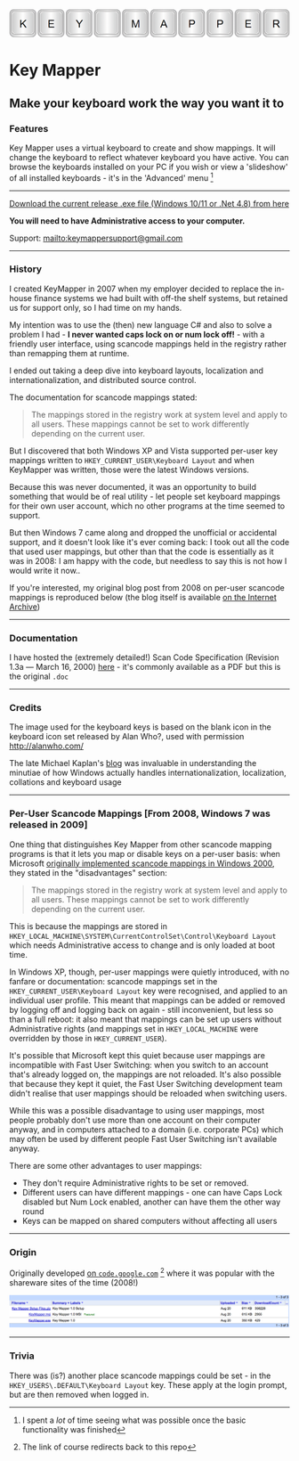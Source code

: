 ![header](kmheader800w.png)

# Key Mapper

## Make your keyboard work the way you want it to

### Features

Key Mapper uses a virtual keyboard to create and show mappings. It will change the keyboard to reflect whatever keyboard you have active. You can browse the keyboards installed on your PC if you wish or view a 'slideshow' of all installed keyboards - it's in the 'Advanced' menu [^1]

* * *

[Download the current release .exe file (Windows 10/11 or .Net 4.8) from here](https://github.com/stuartd/keymapper/releases/download/1.4/KeyMapper.exe)

**You will need to have Administrative access to your computer.**

Support: [mailto:keymappersupport@gmail.com](mailto:keymappersupport@gmail.com)

* * *

### History

I created KeyMapper in 2007 when my employer decided to replace the in-house finance systems we had built with off-the shelf systems, but retained us for support only, so I had time on my hands. 

My intention was to use the (then) new language C# and also to solve a problem I had - **I never wanted caps lock on or num lock off!** - with a friendly user interface, using scancode mappings held in the registry rather than remapping them at runtime.

I ended out taking a deep dive into keyboard layouts, localization and internationalization, and distributed source control.

The documentation for scancode mappings stated:

> The mappings stored in the registry work at system level and apply to all users. These mappings cannot be set to work differently depending on the current user.

But I discovered that both Windows XP and Vista supported per-user key mappings written to `HKEY_CURRENT_USER\Keyboard Layout` and when KeyMapper was written, those were the latest Windows versions.

Because this was never documented, it was an opportunity to build something that would be of real utility - let people set keyboard mappings for their own user account, which no other programs at the time seemed to support.

But then Windows 7 came along and dropped the unofficial or accidental support, and it doesn't look like it's ever coming back: I took out all the code that used user mappings, but other than that the code is essentially as it was in 2008: I am happy with the code, but needless to say this is not how I would write it now..

If you're interested, my original blog post from 2008 on per-user scancode mappings is reproduced below (the blog itself is available [on the Internet Archive](https://web.archive.org/web/20150306040530/http://justkeepswimming.net/keymapper/blog/default.aspx))

* * *

### Documentation

I have hosted the (extremely detailed!) Scan Code Specification (Revision 1.3a — March 16, 2000) [here](scancode.doc) - it's commonly available as a PDF but this is the original `.doc`

* * * 

### Credits

The image used for the keyboard keys is based on the blank icon in the keyboard icon set released by Alan Who?, used with permission
http://alanwho.com/ 

The late Michael Kaplan's [blog](https://web.archive.org/web/20250000000000*/%20http://blogs.msdn.com/b/michkap) was invaluable in understanding the minutiae of how Windows actually handles internationalization, localization, collations and keyboard usage

* * *

### Per-User Scancode Mappings [From 2008, Windows 7 was released in 2009]

One thing that distinguishes Key Mapper from other scancode mapping programs is that it lets you map or disable keys on a per-user basis: when Microsoft [originally implemented scancode mappings in Windows 2000](https://web.archive.org/web/20090208232046/https://www.microsoft.com/whdc/archive/w2kscan-map.mspx), they stated in the "disadvantages" section:

> The mappings stored in the registry work at system level and apply to all users. These mappings cannot be set to work differently depending on the current user.

This is because the mappings are stored in `HKEY_LOCAL_MACHINE\SYSTEM\CurrentControlSet\Control\Keyboard Layout` which needs Administrative access to change and is only loaded at boot time.

In Windows XP, though, per-user mappings were quietly introduced, with no fanfare or documentation: scancode mappings set in the `HKEY_CURRENT_USER\Keyboard Layout` key were recognised, and applied to an individual user profile. This meant that mappings can be added or removed by logging off and logging back on again - still inconvenient, but less so than a full reboot: it also meant that mappings can be set up users without Administrative rights (and mappings set in `HKEY_LOCAL_MACHINE` were overridden by those in `HKEY_CURRENT_USER`).

It's possible that Microsoft kept this quiet because user mappings are incompatible with Fast User Switching: when you switch to an account that's already logged on, the mappings are not reloaded. It's also possible that because they kept it quiet, the Fast User Switching development team didn't realise that user mappings should be reloaded when switching users.

While this was a possible disadvantage to using user mappings, most people probably don't use more than one account on their computer anyway, and in computers attached to a domain (i.e. corporate PCs) which may often be used by different people Fast User Switching isn't available anyway.

There are some other advantages to user mappings:

*   They don't require Administrative rights to be set or removed.
*   Different users can have different mappings - one can have Caps Lock disabled but Num Lock enabled, another can have them the other way round
*   Keys can be mapped on shared computers without affecting all users

*** 

### Origin

Originally developed [on `code.google.com`](https://code.google.com/archive/redirect/a/code.google.com/p/keymapper?movedTo=https:%2F%2Fgithub.com%2Fstuartd%2Fkeymapper
) [^2] where it was popular with the shareware sites of the time (2008!)

![numbers](km_numbers_2008.png)

* * *

### Trivia
There was (is?) another place scancode mappings could be set - in the `HKEY_USERS\.DEFAULT\Keyboard Layout` key. These apply at the login prompt, but are then removed when logged in.

[^1]: I spent a _lot_ of time seeing what was possible once the basic functionality was finished
[^2]: The link of course redirects back to this repo
